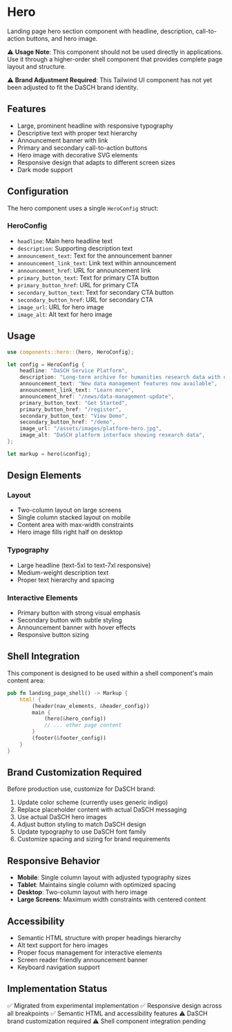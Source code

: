 # Hero

Landing page hero section component with headline, description, call-to-action buttons, and hero image.

⚠️ **Usage Note**: This component should not be used directly in applications. Use it through a higher-order shell component that provides complete page layout and structure.

⚠️ **Brand Adjustment Required**: This Tailwind UI component has not yet been adjusted to fit the DaSCH brand identity.

## Features

- Large, prominent headline with responsive typography
- Descriptive text with proper text hierarchy
- Announcement banner with link
- Primary and secondary call-to-action buttons
- Hero image with decorative SVG elements
- Responsive design that adapts to different screen sizes
- Dark mode support

## Configuration

The hero component uses a single `HeroConfig` struct:

### HeroConfig
- `headline`: Main hero headline text
- `description`: Supporting description text
- `announcement_text`: Text for the announcement banner
- `announcement_link_text`: Link text within announcement
- `announcement_href`: URL for announcement link
- `primary_button_text`: Text for primary CTA button
- `primary_button_href`: URL for primary CTA
- `secondary_button_text`: Text for secondary CTA button
- `secondary_button_href`: URL for secondary CTA
- `image_url`: URL for hero image
- `image_alt`: Alt text for hero image

## Usage

```rust
use components::hero::{hero, HeroConfig};

let config = HeroConfig {
    headline: "DaSCH Service Platform",
    description: "Long-term archive for humanities research data with discovery and presentation tools for researchers worldwide.",
    announcement_text: "New data management features now available",
    announcement_link_text: "Learn more",
    announcement_href: "/news/data-management-update",
    primary_button_text: "Get Started",
    primary_button_href: "/register",
    secondary_button_text: "View Demo",
    secondary_button_href: "/demo",
    image_url: "/assets/images/platform-hero.jpg",
    image_alt: "DaSCH platform interface showing research data",
};

let markup = hero(&config);
```

## Design Elements

### Layout
- Two-column layout on large screens
- Single column stacked layout on mobile
- Content area with max-width constraints
- Hero image fills right half on desktop

### Typography
- Large headline (text-5xl to text-7xl responsive)
- Medium-weight description text
- Proper text hierarchy and spacing

### Interactive Elements
- Primary button with strong visual emphasis
- Secondary button with subtle styling
- Announcement banner with hover effects
- Responsive button sizing

## Shell Integration

This component is designed to be used within a shell component's main content area:

```rust
pub fn landing_page_shell() -> Markup {
    html! {
        (header(nav_elements, &header_config))
        main {
            (hero(&hero_config))
            // ... other page content
        }
        (footer(&footer_config))
    }
}
```

## Brand Customization Required

Before production use, customize for DaSCH brand:

1. Update color scheme (currently uses generic indigo)
2. Replace placeholder content with actual DaSCH messaging
3. Use actual DaSCH hero images
4. Adjust button styling to match DaSCH design
5. Update typography to use DaSCH font family
6. Customize spacing and sizing for brand requirements

## Responsive Behavior

- **Mobile**: Single column layout with adjusted typography sizes
- **Tablet**: Maintains single column with optimized spacing
- **Desktop**: Two-column layout with hero image
- **Large Screens**: Maximum width constraints with centered content

## Accessibility

- Semantic HTML structure with proper headings hierarchy
- Alt text support for hero images
- Proper focus management for interactive elements
- Screen reader friendly announcement banner
- Keyboard navigation support

## Implementation Status

✅ Migrated from experimental implementation
✅ Responsive design across all breakpoints
✅ Semantic HTML and accessibility features
⚠️ DaSCH brand customization required
⚠️ Shell component integration pending